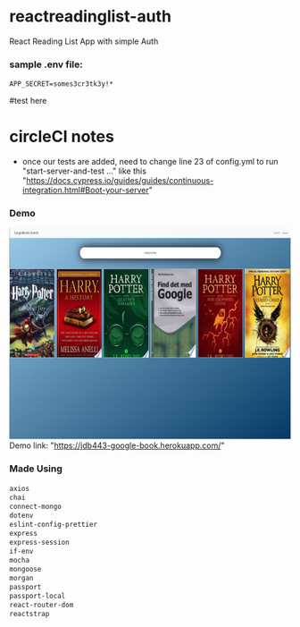 # reactreadinglist-auth
React Reading List App with simple Auth

### sample .env file:
```
APP_SECRET=somes3cr3tk3y!*
```
#test here

# circleCI notes
- once our tests are added, need to change line 23 of config.yml to run "start-server-and-test ..." like this "https://docs.cypress.io/guides/guides/continuous-integration.html#Boot-your-server"

### Demo
    
<img src="https://github.com/jdb443/googlebooks/blob/master/Google-books800.png"> <br>
Demo link: "https://jdb443-google-book.herokuapp.com/"


### Made Using
    axios
    chai
    connect-mongo
    dotenv
    eslint-config-prettier
    express
    express-session
    if-env
    mocha
    mongoose
    morgan
    passport
    passport-local
    react-router-dom
    reactstrap